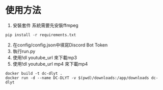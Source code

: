 # 使用方法
1. 安裝套件
系統需要先安裝ffmpeg
```
pip install -r requirements.txt
```
2. 在config/config.json中填寫Discord Bot Token
3. 執行run.py
4. 使用!dl youtube_url 來下載mp3
5. 使用!dl youtube_url mp4 來下載mp4


```
docker build -t dc-dlyt .
docker run -d --name DC-DLYT -v $(pwd)/downloads:/app/downloads dc-dlyt
```
